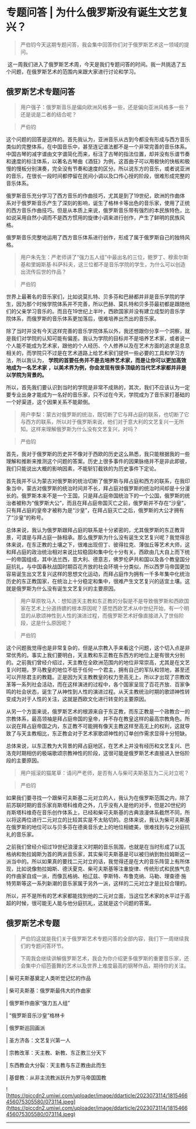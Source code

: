 # 专题问答 | 为什么俄罗斯没有诞生文艺复兴？

> 严伯钧今天这期专题问答，我会集中回答你们对于俄罗斯艺术这一领域的提问。

 这一周我们进入了俄罗斯艺术周，今天是我们专题问答的时间。我一共挑选了五个问题，在俄罗斯艺术的范围内来跟大家进行讨论和学习。

## 俄罗斯艺术专题问答

> 用户强子：俄罗斯音乐是偏向欧洲风格多一些，还是偏向亚洲风格多一些？还是说是二者的结合呢？

> 严伯钧

这个问题的回答是这样的。首先我认为，亚洲音乐从古到今都没有形成与西方音乐类似的完整体系，在中国音乐中，甚至连记谱法都不是一个非常完善的音乐体系。中国古琴的减字谱由文字谱简化而来，标注了古琴的指法位置，却并没有乐谱节奏和速度的标注体系，以著名古琴曲《酒狂》为例，这首曲子可以用极快的快板和极慢的慢板分别演奏，完全没有节奏和速度的区分。所以说东方的音乐，或者说亚洲的音乐，在很长一段时间都停留在民间小调以及口传心授的阶段，很难形成完整的音乐体系。

俄罗斯音乐充分学习了西方音乐的作曲技巧，尤其是到了19世纪，欧洲的作曲体系对于俄罗斯音乐产生了深刻的影响，诞生了格林卡等出色的音乐家，使用了正统的西方音乐作曲技巧。但是从本质上来说，俄罗斯音乐带有强烈的本民族特色，比如说采用自然小调而不是西方惯用的旋律小调来进行创作，产生了鲜明的民族风格。

俄罗斯音乐完整地运用了西方音乐体系进行创作，形成了属于俄罗斯自己的独特风格。

> 用户朱先生：严老师讲了“强力五人组”中最出名的三位，鲍罗丁、穆索尔斯基和里姆斯基·科萨科夫，这三位都不是音乐学院的学生，为什么可以创造出流传后世的作品？

> 严伯钧

世界上最著名的音乐家们，比如说莫扎特、贝多芬和巴赫都并非是音乐学院的学生，因为那个时候学院体系并不完善，所以巴赫、莫扎特和贝多芬最初都是跟随他们的父亲学习音乐的。而且在19世纪上半叶，西欧国家并没有建立成型的音乐学院体系，而俄罗斯的音乐体系更加落后，很难培养出杰出的音乐家。

除了当时并没有今天这样完善的音乐学院体系以外，我还想跟你分享一个洞察，就是我们对学院的认知可能有偏差。我认为学院的目标并不是培养艺术家，或者说一个人能不能成为艺术家，跟他的个人经历、个人修养以及在艺术方面的追求是息息相关的，而学院只不过是在艺术道路上给艺术家们提供一些必要的工具和学习方法，所以我认为， **学院的首要任务并不是去培养艺术家，而是让你可以更加高效地成为一名艺术家**  **，以美术界为例，你会发现有很多顶级的当代艺术家都并非是以学院为背景的。**

所以，首先我们要认识到当时的学院是非常不成熟的，其次，我们不应该认为一定要专业出身才能成为一名好的音乐家，只不过在今天，学院成为了音乐家打基础的一个好渠道，这个因果关系不能颠倒。

> 用户李梨：蒙古对俄罗斯的统治，既切断了它与拜占庭的联系，也切断了它与西方的联系，所以对于俄罗斯来说，他们对于意大利的文艺复兴一无所知。这样来理解俄罗斯为什么没有文艺复兴，对吗？

> 严伯钧

首先，我对于俄罗斯的历史并不像对于西欧的历史这么熟悉，我只能根据我的一些理解和推断来推测这个问题的答案。历史上很多事件的因果脉络并不是非此即彼，我们只能说出大概的影响因素，不能斩钉截铁的为历史事件下定论。

首先我并不认为蒙古对俄罗斯的统治切断了俄罗斯与拜占庭和西方的联系，在我印象当中，蒙古对俄罗斯的统治时间并不长，拜占庭对俄罗斯的统治时间却是十分漫长的。俄罗斯本来不是一个王国，只是拜占庭帝国统治下的一个公国，俄罗斯的统治者被称为“俄罗斯大公”，而且在拜占庭帝国灭亡之前，俄罗斯并不存在“沙皇”，只有拜占庭的皇帝才被称为是“沙皇”，在拜占庭灭亡之后，俄罗斯的大公才拥有了“沙皇”的称号。

总体来说，我认为俄罗斯跟拜占庭的联系是十分紧密的，尤其俄罗斯的东正教背景，可谓是与拜占庭一脉相承。那么俄罗斯为什么没有诞生文艺复兴呢？我觉得总体来说，在东正教的土壤之下，很难出现但丁、彼得拉克、薄伽丘等艺术大师，这和拜占庭的政治统治相对来说比较稳固和集中化十分有关。西欧由几大自上而下统一的帝国组成，其中法兰西，意大利、德意志，佛罗伦萨共和国以及各个教皇国分庭抗礼，与中国春秋战国时期百花齐放的社会环境十分类似，所以西罗马帝国更加容易诞生出文艺复兴这样的思想文化运动，而拜占庭作为拥有一千多年集中化统治历史的东正教国家，在统治上十分稳定和集中，很难产生文艺复兴的适宜土壤。这就是俄罗斯为什么没有诞生文艺复兴的主要原因。

> 用户草原牧马人：想知道天主教和东正教的分裂是不是导致俄罗斯和西欧国家在艺术上分道扬镳的根本原因呢？感觉西欧艺术从中世纪开始，有一个明显的从歌颂神性到人性的演进过程，而俄罗斯艺术好像直接进入了世俗阶段，这是什么原因呢？

> 严伯钧

这个问题我觉得也是非常复杂的，但是从宗教入手来看这个问题，这个切入点是非常优秀的。事实上我们要明白，天主教和东正教在东西方的地位上是有很大分别的。之前我们曾经介绍过，天主教在全欧洲范围内的地位非常崇高，尤其是在文艺复兴时期，罗马教皇的地位不低于任何一个君主，拥有自己的军队和领地，甚至还可以开除君主的教籍。正是因为天主教教皇的权力至高无上，所以才出现了宗教改革等一系列社会活动，而在这样演进的过程中，各个国家呈现了百花齐放、百家争鸣的社会状态，诞生了从神性到人性的演进过程。从天主教统治时期的歌颂神性转变成为对于人性的关注，这就是西欧文化进行转变的主要原因。

从另一个方面来说，俄罗斯艺术的根源来自于东正教，而东正教是一个政教合一的宗教体系，最高领袖是拜占庭帝国的皇帝，并不存在教皇这样的最高宗教角色。所以说在拜占庭帝国之内，东正教不可能拥有像天主教这样至高无上的权利，这就导致了与天主教相比，东正教会对于艺术家歌颂神性的订单创作需求显得十分短缺。

总体来说，以东正教为大背景的拜占庭地区，在艺术上并没有经历和文艺复兴、巴洛克时期相仿的极端歌颂宗教神性的阶段，这很可能是俄罗斯艺术直接进入世俗阶段的主要原因。

> 用户摇滚的猫尾草：请问严老师，是否有人与柴可夫斯基互为二元对立呢？

> 严伯钧

如果我们要寻找一个跟柴可夫斯基二元对立的人，我认为在俄罗斯范围之内，除了前苏联时期的音乐家肖斯塔科维奇之外，几乎没有人是他的对手，但是20世纪的肖斯塔科维奇在音乐创作体系上，已经和柴可夫斯基的古典浪漫体系截然不同，所以将这两位进行二元对立的比较其实是不太贴切的。总体来说，我认为柴可夫斯基在俄罗斯的地位可以与贝多芬在德奥音乐史上的地位相媲美，很难找到与之分庭抗礼的音乐家。

之前我们曾经介绍过19世纪浪漫主义时期的音乐氛围，也就是在当时形成了以瓦格纳和勃拉姆斯为首的两派音乐家，其实柴可夫斯基是可以被归纳到勃拉姆斯这一派当中的。所以如果真的要找二元对立的话，我觉得还是在大的音乐阵营上有所体现，比如说像勃拉姆斯、德沃夏克、柴可夫斯基等注重旋律、传统形式和民族气息的作曲家自成一派，而像瓦格纳、柏辽兹、李斯特、布鲁克纳、马勒、理查德·施特劳斯等这一系列新潮的音乐家属于另外一派，这样的二元对立才是比较合理的。

所以，并不是所有的艺术家都能找到他的二元对立面，当这位艺术家的水平过于高超的时候，很可能无人能与他分庭抗礼，这就是这个问题的答案。

## 俄罗斯艺术专题

> 严伯钧这就是我们关于俄罗斯艺术专题问答的全部内容，我们下一周继续我们的专题问答环节。
> 
> 下周我会继续讲解俄罗斯艺术，我会为你介绍更多俄罗斯的重要音乐家，还会集中介绍芭蕾舞的艺术以及世界上难度最高的钢琴作品，期待你的关注。

| 柴可夫斯基奠定人类听觉记忆的作品

| 柴可夫斯基：俄罗斯最伟大的作曲家

| 俄罗斯作曲家“强力五人组”

| “俄罗斯音乐沙皇”格林卡

| 俄罗斯巡回画派

| 圣方济各：文艺复兴第一人

| 宗教改革：天主教、新教、东正教三分天下

| 东西教会大分裂：天主教与东正教由此而生

| 基督教：从非主流教派跃升为罗马帝国国教

![https://piccdn2.umiwi.com/uploader/image/ddarticle/2023073114/1815466456075305580/073114.jpeg](https://piccdn2.umiwi.com/uploader/image/ddarticle/2023073114/1815466456075305580/073114.jpeg)

---
